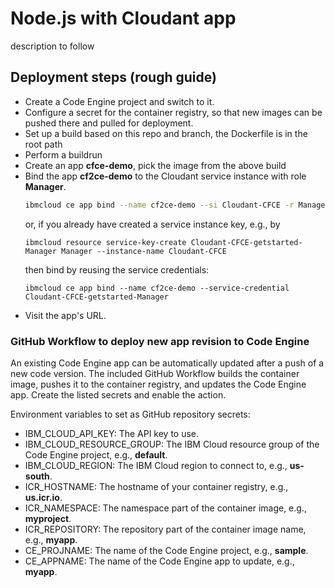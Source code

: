 # Node.js with Cloudant app
description to follow


## Deployment steps (rough guide)
    
- Create a Code Engine project and switch to it.
- Configure a secret for the container registry, so that new images can be pushed there and pulled for deployment.
- Set up a build based on this repo and branch, the Dockerfile is in the root path
- Perform a buildrun
- Create an app **cfce-demo**, pick the image from the above build
- Bind the app **cf2ce-demo** to the Cloudant service instance with role **Manager**.
  ```sh
  ibmcloud ce app bind --name cf2ce-demo --si Cloudant-CFCE -r Manager
  ```
  or, if you already have created a service instance key, e.g., by
  ```
  ibmcloud resource service-key-create Cloudant-CFCE-getstarted-Manager Manager --instance-name Cloudant-CFCE
  ```
  then bind by reusing the service credentials:
  ```
  ibmcloud ce app bind --name cf2ce-demo --service-credential Cloudant-CFCE-getstarted-Manager
  ```
- Visit the app's URL.



### GitHub Workflow to deploy new app revision to Code Engine

An existing Code Engine app can be automatically updated after a push of a new code version. The included GitHub Workflow builds the container image, pushes it to the container registry, and updates the Code Engine app. Create the listed secrets and enable the action.

Environment variables to set as GitHub repository secrets:
- IBM_CLOUD_API_KEY: The API key to use.
- IBM_CLOUD_RESOURCE_GROUP: The IBM Cloud resource group of the Code Engine project, e.g., **default**.
- IBM_CLOUD_REGION: The IBM Cloud region to connect to, e.g., **us-south**.
- ICR_HOSTNAME: The hostname of your container registry, e.g., **us.icr.io**.
- ICR_NAMESPACE: The namespace part of the container image, e.g., **myproject**.
- ICR_REPOSITORY: The repository part of the container image name, e.g., **myapp**.
- CE_PROJNAME: The name of the Code Engine project, e.g., **sample**.
- CE_APPNAME: The name of the Code Engine app to update, e.g., **myapp**.

